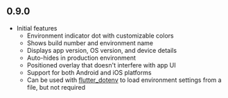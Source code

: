 ## 0.9.0

* Initial features  
  - Environment indicator dot with customizable colors
  - Shows build number and environment name
  - Displays app version, OS version, and device details
  - Auto-hides in production environment
  - Positioned overlay that doesn't interfere with app UI
  - Support for both Android and iOS platforms
  - Can be used with [flutter_dotenv](https://pub.dev/packages/flutter_dotenv) to load environment settings from a file, but not required